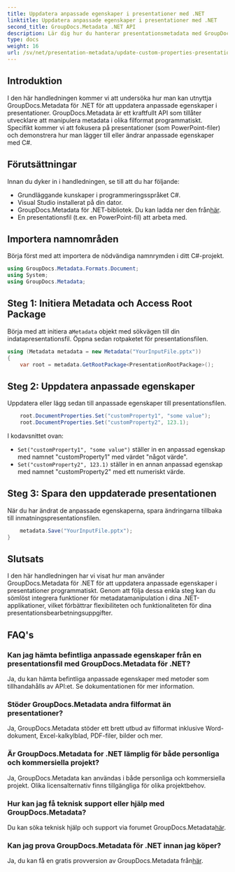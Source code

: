 ```yaml
---
title: Uppdatera anpassade egenskaper i presentationer med .NET
linktitle: Uppdatera anpassade egenskaper i presentationer med .NET
second_title: GroupDocs.Metadata .NET API
description: Lär dig hur du hanterar presentationsmetadata med GroupDocs.Metadata för .NET. Uppdatera anpassade egenskaper effektivt i PowerPoint-filer.
type: docs
weight: 16
url: /sv/net/presentation-metadata/update-custom-properties-presentations/
---
```

## Introduktion
I den här handledningen kommer vi att undersöka hur man kan utnyttja GroupDocs.Metadata för .NET för att uppdatera anpassade egenskaper i presentationer. GroupDocs.Metadata är ett kraftfullt API som tillåter utvecklare att manipulera metadata i olika filformat programmatiskt. Specifikt kommer vi att fokusera på presentationer (som PowerPoint-filer) och demonstrera hur man lägger till eller ändrar anpassade egenskaper med C#.
## Förutsättningar
Innan du dyker in i handledningen, se till att du har följande:
- Grundläggande kunskaper i programmeringsspråket C#.
- Visual Studio installerat på din dator.
-  GroupDocs.Metadata för .NET-bibliotek. Du kan ladda ner den från[här](https://releases.groupdocs.com/metadata/net/).
- En presentationsfil (t.ex. en PowerPoint-fil) att arbeta med.

## Importera namnområden
Börja först med att importera de nödvändiga namnrymden i ditt C#-projekt.
```csharp
using GroupDocs.Metadata.Formats.Document;
using System;
using GroupDocs.Metadata;
```
## Steg 1: Initiera Metadata och Access Root Package
 Börja med att initiera a`Metadata` objekt med sökvägen till din indatapresentationsfil. Öppna sedan rotpaketet för presentationsfilen.
```csharp
using (Metadata metadata = new Metadata("YourInputFile.pptx"))
{
    var root = metadata.GetRootPackage<PresentationRootPackage>();
```
## Steg 2: Uppdatera anpassade egenskaper
Uppdatera eller lägg sedan till anpassade egenskaper till presentationsfilen.
```csharp
    root.DocumentProperties.Set("customProperty1", "some value");
    root.DocumentProperties.Set("customProperty2", 123.1);
```
I kodavsnittet ovan:
- `Set("customProperty1", "some value")` ställer in en anpassad egenskap med namnet "customProperty1" med värdet "något värde".
- `Set("customProperty2", 123.1)` ställer in en annan anpassad egenskap med namnet "customProperty2" med ett numeriskt värde.
## Steg 3: Spara den uppdaterade presentationen
När du har ändrat de anpassade egenskaperna, spara ändringarna tillbaka till inmatningspresentationsfilen.
```csharp
    metadata.Save("YourInputFile.pptx");
}
```

## Slutsats
I den här handledningen har vi visat hur man använder GroupDocs.Metadata för .NET för att uppdatera anpassade egenskaper i presentationer programmatiskt. Genom att följa dessa enkla steg kan du sömlöst integrera funktioner för metadatamanipulation i dina .NET-applikationer, vilket förbättrar flexibiliteten och funktionaliteten för dina presentationsbearbetningsuppgifter.

## FAQ's
### Kan jag hämta befintliga anpassade egenskaper från en presentationsfil med GroupDocs.Metadata för .NET?
Ja, du kan hämta befintliga anpassade egenskaper med metoder som tillhandahålls av API:et. Se dokumentationen för mer information.
### Stöder GroupDocs.Metadata andra filformat än presentationer?
Ja, GroupDocs.Metadata stöder ett brett utbud av filformat inklusive Word-dokument, Excel-kalkylblad, PDF-filer, bilder och mer.
### Är GroupDocs.Metadata for .NET lämplig för både personliga och kommersiella projekt?
Ja, GroupDocs.Metadata kan användas i både personliga och kommersiella projekt. Olika licensalternativ finns tillgängliga för olika projektbehov.
### Hur kan jag få teknisk support eller hjälp med GroupDocs.Metadata?
 Du kan söka teknisk hjälp och support via forumet GroupDocs.Metadata[här](https://forum.groupdocs.com/c/metadata/14).
### Kan jag prova GroupDocs.Metadata för .NET innan jag köper?
 Ja, du kan få en gratis provversion av GroupDocs.Metadata från[här](https://releases.groupdocs.com/).